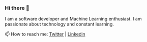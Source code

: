 ### Hi there 👋
I am a software developer and Machine Learning enthusiast.
I am passionate about technology and constant learning.
<p>📫 How to reach me: <a href='https://twitter.com/Petec0x0'>Twitter</a> | <a href='https://www.linkedin.com/in/onyedikachi-udeh-671a46184/'>Linkedin</a></p>

<!--
**Petec0x0/Petec0x0** is a ✨ _special_ ✨ repository because its `README.md` (this file) appears on your GitHub profile.

Here are some ideas to get you started:

- 🔭 I’m currently working on ...
- 🌱 I’m currently learning ...
- 👯 I’m looking to collaborate on ...
- 🤔 I’m looking for help with ...
- 💬 Ask me about ...
- 📫 How to reach me: ...
- 😄 Pronouns: ...
- ⚡ Fun fact: ...
-->
